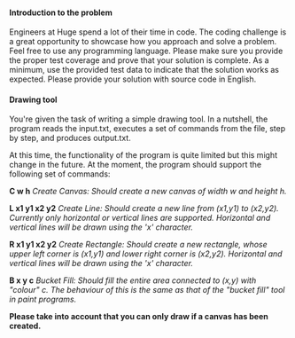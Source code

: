 
#### Introduction to the problem
Engineers at Huge spend a lot of their time in code. The coding challenge is a great opportunity to showcase how you approach and solve a problem. Feel free to use any programming language. Please make sure you provide the proper test coverage and prove that your solution is complete. As a minimum, use the provided test data to indicate that the solution works as expected. Please provide your solution with source code in English.

#### Drawing tool
You're given the task of writing a simple drawing tool. In a nutshell, the program reads the input.txt, executes a set of commands from the file, step by step, and produces output.txt.

At this time, the functionality of the program is quite limited but this might change in the future. At the moment, the program should support the following set of commands:

__C w h__	_Create Canvas: Should create a new canvas of width w and height h._

__L x1 y1 x2 y2__ _Create Line: Should create a new line from (x1,y1) to (x2,y2). Currently only horizontal or vertical lines are supported. Horizontal and vertical lines will be drawn using the 'x' character._

__R x1 y1 x2 y2__	_Create Rectangle: Should create a new rectangle, whose upper left corner is (x1,y1) and lower right corner is (x2,y2). Horizontal and vertical lines will be drawn using the 'x' character._

__B x y c__	_Bucket Fill: Should fill the entire area connected to (x,y) with "colour" c. The behaviour of this is the same as that of the "bucket fill" tool in paint programs._

__Please take into account that you can only draw if a canvas has been created.__
